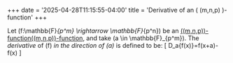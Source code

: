 +++
date = '2025-04-28T11:15:55-04:00'
title = 'Derivative of an \( (m,n,p) \)-function'
+++

Let \(f:\mathbb{F}_{p^m} \rightarrow \mathbb{F}_{p^n}\) be an
[\((m,n,p)\)-function\((m,n,p)\)-function](/zettelkasten/definitions/cryptography/nmp-function),
and take \(a \in \mathbb{F}_{p^m}\). The _derivative_ of \(f\) _in the
direction of \(a\)_ is defined to be:
\[
D_a{f(x)}=f(x+a)-f(x)
\]
